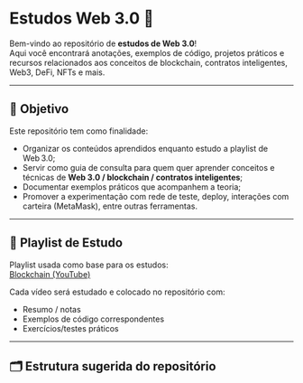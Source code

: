 # Estudos Web 3.0 🚀

Bem-vindo ao repositório de **estudos de Web 3.0**!  
Aqui você encontrará anotações, exemplos de código, projetos práticos e recursos relacionados aos conceitos de blockchain, contratos inteligentes, Web3, DeFi, NFTs e mais.

---

## 🎯 Objetivo

Este repositório tem como finalidade:

- Organizar os conteúdos aprendidos enquanto estudo a playlist de Web 3.0;
- Servir como guia de consulta para quem quer aprender conceitos e técnicas de **Web 3.0 / blockchain / contratos inteligentes**;
- Documentar exemplos práticos que acompanhem a teoria;
- Promover a experimentação com rede de teste, deploy, interações com carteira (MetaMask), entre outras ferramentas.

---

## 🎥 Playlist de Estudo

Playlist usada como base para os estudos:  
[Blockchain (YouTube)](https://www.youtube.com/playlist?list=PLsGmTzb4NxK0hRfnjfcg0f9rc0lleY28O)  

Cada vídeo será estudado e colocado no repositório com:

- Resumo / notas
- Exemplos de código correspondentes
- Exercícios/testes práticos

---

## 🗂 Estrutura sugerida do repositório

